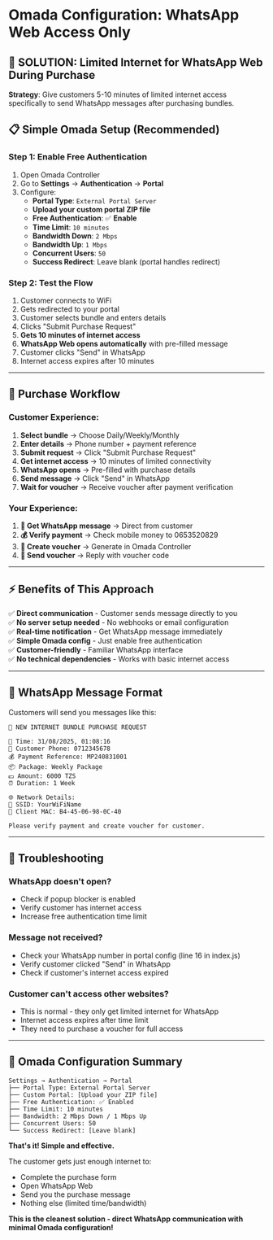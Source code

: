 # Omada Configuration: WhatsApp Web Access Only

## 🎯 SOLUTION: Limited Internet for WhatsApp Web During Purchase

**Strategy**: Give customers 5-10 minutes of limited internet access specifically to send WhatsApp messages after purchasing bundles.

## 📋 Simple Omada Setup (Recommended)

### **Step 1: Enable Free Authentication**
1. Open Omada Controller
2. Go to **Settings** → **Authentication** → **Portal**
3. Configure:
   - **Portal Type**: `External Portal Server`
   - **Upload your custom portal ZIP file**
   - **Free Authentication**: ✅ **Enable**
   - **Time Limit**: `10 minutes`
   - **Bandwidth Down**: `2 Mbps`
   - **Bandwidth Up**: `1 Mbps`
   - **Concurrent Users**: `50`
   - **Success Redirect**: Leave blank (portal handles redirect)

### **Step 2: Test the Flow**
1. Customer connects to WiFi
2. Gets redirected to your portal
3. Customer selects bundle and enters details
4. Clicks "Submit Purchase Request"
5. **Gets 10 minutes of internet access**
6. **WhatsApp Web opens automatically** with pre-filled message
7. Customer clicks "Send" in WhatsApp
8. Internet access expires after 10 minutes

---

## 🔧 **Purchase Workflow**

### **Customer Experience:**
1. **Select bundle** → Choose Daily/Weekly/Monthly
2. **Enter details** → Phone number + payment reference
3. **Submit request** → Click "Submit Purchase Request"
4. **Get internet access** → 10 minutes of limited connectivity
5. **WhatsApp opens** → Pre-filled with purchase details
6. **Send message** → Click "Send" in WhatsApp
7. **Wait for voucher** → Receive voucher after payment verification

### **Your Experience:**
1. **📱 Get WhatsApp message** → Direct from customer
2. **💰 Verify payment** → Check mobile money to 0653520829
3. **🎫 Create voucher** → Generate in Omada Controller
4. **📱 Send voucher** → Reply with voucher code

---

## ⚡ **Benefits of This Approach**

✅ **Direct communication** - Customer sends message directly to you  
✅ **No server setup needed** - No webhooks or email configuration  
✅ **Real-time notification** - Get WhatsApp message immediately  
✅ **Simple Omada config** - Just enable free authentication  
✅ **Customer-friendly** - Familiar WhatsApp interface  
✅ **No technical dependencies** - Works with basic internet access  

---

## 🎯 **WhatsApp Message Format**

Customers will send you messages like this:

```
🔔 NEW INTERNET BUNDLE PURCHASE REQUEST

📅 Time: 31/08/2025, 01:08:16
📱 Customer Phone: 0712345678
💰 Payment Reference: MP240831001
📦 Package: Weekly Package
💵 Amount: 6000 TZS
⏰ Duration: 1 Week

🌐 Network Details:
📡 SSID: YourWiFiName
🔗 Client MAC: B4-45-06-98-0C-40

Please verify payment and create voucher for customer.
```

---

## 🚨 **Troubleshooting**

### **WhatsApp doesn't open?**
- Check if popup blocker is enabled
- Verify customer has internet access
- Increase free authentication time limit

### **Message not received?**
- Check your WhatsApp number in portal config (line 16 in index.js)
- Verify customer clicked "Send" in WhatsApp
- Check if customer's internet access expired

### **Customer can't access other websites?**
- This is normal - they only get limited internet for WhatsApp
- Internet access expires after time limit
- They need to purchase a voucher for full access

---

## 🔧 **Omada Configuration Summary**

```
Settings → Authentication → Portal
├── Portal Type: External Portal Server
├── Custom Portal: [Upload your ZIP file]
├── Free Authentication: ✅ Enabled
├── Time Limit: 10 minutes
├── Bandwidth: 2 Mbps Down / 1 Mbps Up
├── Concurrent Users: 50
└── Success Redirect: [Leave blank]
```

**That's it! Simple and effective.**

The customer gets just enough internet to:
- Complete the purchase form
- Open WhatsApp Web
- Send you the purchase message
- Nothing else (limited time/bandwidth)

**This is the cleanest solution - direct WhatsApp communication with minimal Omada configuration!**
